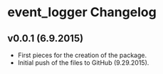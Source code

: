 event_logger Changelog
======================

v0.0.1 (6.9.2015)
-----------------
* First pieces for the creation of the package.
* Initial push of the files to GitHub (9.29.2015).